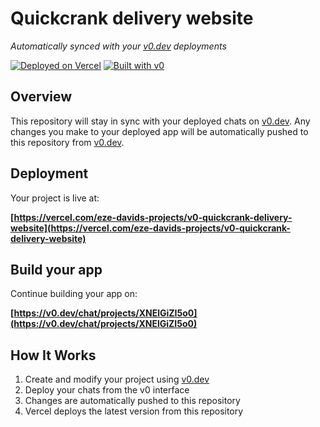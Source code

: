# Quickcrank delivery website

*Automatically synced with your [v0.dev](https://v0.dev) deployments*

[![Deployed on Vercel](https://img.shields.io/badge/Deployed%20on-Vercel-black?style=for-the-badge&logo=vercel)](https://vercel.com/eze-davids-projects/v0-quickcrank-delivery-website)
[![Built with v0](https://img.shields.io/badge/Built%20with-v0.dev-black?style=for-the-badge)](https://v0.dev/chat/projects/XNElGiZI5o0)

## Overview

This repository will stay in sync with your deployed chats on [v0.dev](https://v0.dev).
Any changes you make to your deployed app will be automatically pushed to this repository from [v0.dev](https://v0.dev).

## Deployment

Your project is live at:

**[https://vercel.com/eze-davids-projects/v0-quickcrank-delivery-website](https://vercel.com/eze-davids-projects/v0-quickcrank-delivery-website)**

## Build your app

Continue building your app on:

**[https://v0.dev/chat/projects/XNElGiZI5o0](https://v0.dev/chat/projects/XNElGiZI5o0)**

## How It Works

1. Create and modify your project using [v0.dev](https://v0.dev)
2. Deploy your chats from the v0 interface
3. Changes are automatically pushed to this repository
4. Vercel deploys the latest version from this repository